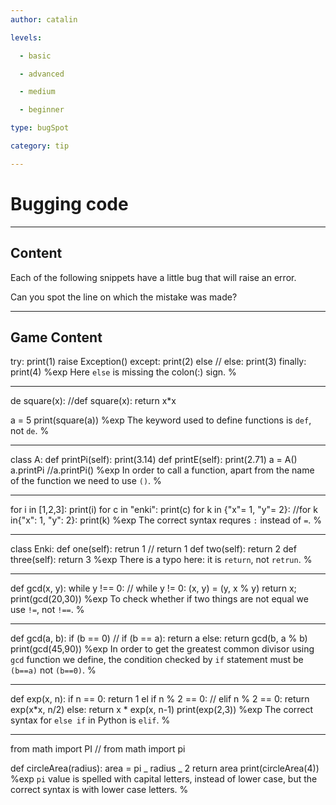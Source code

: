 ```yaml
---
author: catalin

levels:

  - basic

  - advanced

  - medium

  - beginner

type: bugSpot

category: tip

---
```


# Bugging code

---

## Content

Each of the following snippets have a little bug that will raise an error.

Can you spot the line on which the mistake was made?

---

## Game Content

try:
print(1)
raise Exception()
except:
print(2)
else
// else:
print(3)
finally:
print(4)
%exp
Here `else` is missing the colon(:) sign.
%

---

de square(x):
//def square(x):
return x\*x

a = 5
print(square(a))
%exp
The keyword used to define functions is `def`, not `de`.
%

---

class A:
def printPi(self):
print(3.14)
def printE(self):
print(2.71)
a = A()
a.printPi
//a.printPi()
%exp
In order to call a function, apart from the name of the function we need to use `()`.
%

---

for i in [1,2,3]:
print(i)
for c in "enki":
print(c)
for k in {"x"= 1, "y"= 2}:
//for k in{"x": 1, "y": 2}:
print(k)
%exp
The correct syntax requres `:` instead of `=`.
%

---

class Enki:
def one(self):
retrun 1
// return 1
def two(self):
return 2
def three(self):
return 3
%exp
There is a typo here: it is `return`, not `retrun`.
%

---

def gcd(x, y):
while y !== 0:
// while y != 0:
(x, y) = (y, x % y)
return x;
print(gcd(20,30))
%exp
To check whether if two things are not equal we use `!=`, not `!==`.
%

---

def gcd(a, b):
if (b == 0)
// if (b == a):
return a
else:
return gcd(b, a % b)
print(gcd(45,90))
%exp
In order to get the greatest common divisor using `gcd` function we define, the condition checked by `if` statement must be `(b==a)` not `(b==0)`.
%

---

def exp(x, n):
if n == 0:
return 1
el if n % 2 == 0:
// elif n % 2 == 0:
return exp(x*x, n/2)
else:
return x * exp(x, n-1)
print(exp(2,3))
%exp
The correct syntax for `else if` in Python is `elif`.
%

---

from math import PI
// from math import pi

def circleArea(radius):
area = pi _ radius _ 2
return area
print(circleArea(4))
%exp
`pi` value is spelled with capital letters, instead of lower case, but the correct syntax is with lower case letters.
%
